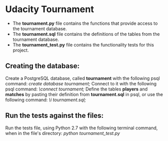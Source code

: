# Udacity Tournament

* The **tournament.py** file contains the functions that provide access to the tournament database.
* The **tournament.sql** file contains the definitions of the tables from the tournament database.
* The **tournament_test.py** file contains the functionality tests for this project.

## Creating the database:
Create a PostgreSQL database, called **tournament** with the following psql command:
  *create database tournament;*
Connect to it with the following psql command:
  *\connect tournament;*
Define the tables **players** and **matches** by pasting their definition from **tournament.sql** in psql, or use the following command:
  *\i tournament.sql;*
  
## Run the tests against the files:
Run the tests file, using Python 2.7 with the following terminal command, when in the file's directory:
  *python tournament_test.py*
